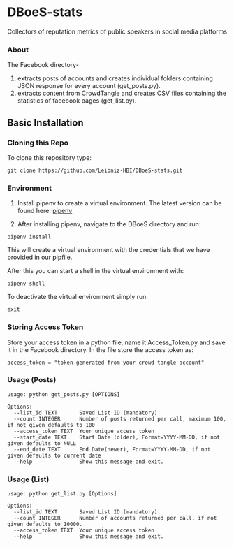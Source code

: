 # DBoeS-stats
Collectors of reputation metrics of public speakers in social media platforms 

### About

The Facebook directory-

1. extracts posts of accounts and creates individual folders containing JSON response for every account (get_posts.py). 
2. extracts content from CrowdTangle and creates CSV files containing the statistics of facebook pages (get_list.py). 

## Basic Installation

### Cloning this Repo

To clone this repository type:

```
git clone https://github.com/Leibniz-HBI/DBoeS-stats.git
```

### Environment 

1. Install pipenv to create a virtual environment. The latest version can be found here:
[pipenv](https://pipenv.readthedocs.io/en/latest)

2. After installing pipenv, navigate to the DBoeS directory and run:

```
pipenv install
```
This will create a virtual environment with the credentials that we have provided in
our pipfile. 

After this you can start a shell in the virtual environment with:

```
pipenv shell
```
To deactivate the virtual environment simply run: 
```
exit
```
### Storing Access Token 

Store your access token in a python file, name it Access_Token.py and save it in the Facebook directory.
In the file store the access token as:
```
access_token = "token generated from your crowd tangle account"
```


### Usage (Posts)
```
usage: python get_posts.py [OPTIONS]

Options:
  --list_id TEXT       Saved List ID (mandatory)
  --count INTEGER      Number of posts returned per call, maximum 100, if not given defaults to 100
  --access_token TEXT  Your unique access token
  --start_date TEXT    Start Date (older), Format=YYYY-MM-DD, if not given defaults to NULL
  --end_date TEXT      End Date(newer), Format=YYYY-MM-DD, if not given defaults to current date
  --help               Show this message and exit.
```
### Usage (List)
```
usage: python get_list.py [Options]

Options:
  --list_id TEXT       Saved List ID (mandatory)
  --count INTEGER      Number of accounts returned per call, if not given defaults to 10000.
  --access_token TEXT  Your unique access token
  --help               Show this message and exit.

```


